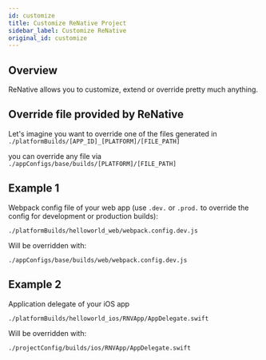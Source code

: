 ```yaml
---
id: customize
title: Customize ReNative Project
sidebar_label: Customize ReNative
original_id: customize
---
```


<!-- <img className="header-image" src="https://renative.org/img/ic_configuration.png" width="50" height="50" /> -->

## Overview

ReNative allows you to customize, extend or override pretty much anything.

## Override file provided by ReNative

Let's imagine you want to override one of the files generated in `./platformBuilds/[APP_ID]_[PLATFORM]/[FILE_PATH]`

you can override any file via `./appConfigs/base/builds/[PLATFORM]/[FILE_PATH]`

## Example 1

Webpack config file of your web app (use `.dev.` or `.prod.` to override the config for development or production builds):

`./platformBuilds/helloworld_web/webpack.config.dev.js`

Will be overridden with:

`./appConfigs/base/builds/web/webpack.config.dev.js`

## Example 2

Application delegate of your iOS app

`./platformBuilds/helloworld_ios/RNVApp/AppDelegate.swift`

Will be overridden with:

`./projectConfig/builds/ios/RNVApp/AppDelegate.swift`

